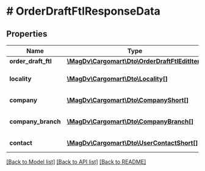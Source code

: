 # # OrderDraftFtlResponseData

## Properties

Name | Type | Description | Notes
------------ | ------------- | ------------- | -------------
**order_draft_ftl** | [**\MagDv\Cargomart\Dto\OrderDraftFtlEditItem**](OrderDraftFtlEditItem.md) |  |
**locality** | [**\MagDv\Cargomart\Dto\Locality[]**](Locality.md) | Список локаций заказа | [optional]
**company** | [**\MagDv\Cargomart\Dto\CompanyShort[]**](CompanyShort.md) | Список клиентов | [optional]
**company_branch** | [**\MagDv\Cargomart\Dto\CompanyBranch[]**](CompanyBranch.md) | Список дочерних компаний | [optional]
**contact** | [**\MagDv\Cargomart\Dto\UserContactShort[]**](UserContactShort.md) | Список контактов | [optional]

[[Back to Model list]](../../README.md#models) [[Back to API list]](../../README.md#endpoints) [[Back to README]](../../README.md)
